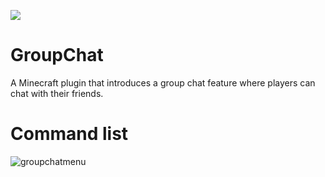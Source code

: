 ![](https://cdn.discordapp.com/attachments/671974562568601600/806601820033515560/Untitled_Artwork.png)
# GroupChat

A Minecraft plugin that introduces a group chat feature where players can chat with their friends.

# Command list
![groupchatmenu](https://user-images.githubusercontent.com/60233722/97819309-5485cd00-1c6d-11eb-9520-b947ab7ef190.PNG)
